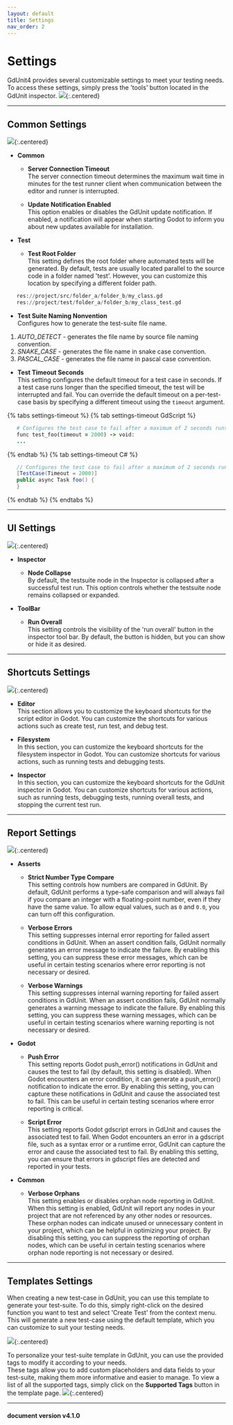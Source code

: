 ```yaml
---
layout: default
title: Settings
nav_order: 2
---
```


# Settings

GdUnit4 provides several customizable settings to meet your testing needs. To access these settings, simply press the 'tools' button located in the GdUnit inspector.
![](/gdUnit4/assets/images/settings/inspector-settings.png){:.centered}

---

## Common Settings
![](/gdUnit4/assets/images/settings/settings-common.png){:.centered}

* **Common**
  * **Server Connection Timeout**<br>
   The server connection timeout determines the maximum wait time in minutes for the test runner client when communication between the editor and runner is interrupted.

  * **Update Notification Enabled**<br>
   This option enables or disables the GdUnit update notification. If enabled, a notification will appear when starting Godot to inform you about new updates available for installation.

* **Test**
  * **Test Root Folder**<br>
   This setting defines the root folder where automated tests will be generated. By default, tests are usually located parallel to the source code in a folder named 'test'. However, you can customize this location by specifying a different folder path.
```python
   res://project/src/folder_a/folder_b/my_class.gd
   res://project/test/folder_a/folder_b/my_class_test.gd
```

  * **Test Suite Naming Nonvention**<br>
   Configures how to generate the test-suite file name. 
   1. *AUTO_DETECT* - generates the file name by source file naming convention.
   2. *SNAKE_CASE*  - generates the file name in snake case convention.
   3. *PASCAL_CASE* - generates the file name in pascal case convention.

  * **Test Timeout Seconds**<br>
   This setting configures the default timeout for a test case in seconds. If a test case runs longer than the specified timeout, the test will be interrupted and fail. You can override the default timeout on a per-test-case basis by specifying a different timeout using the `timeout` argument.

{% tabs settings-timeout %}
{% tab settings-timeout GdScript %}
```ruby
   # Configures the test case to fail after a maximum of 2 seconds runtime
   func test_foo(timeout = 2000) -> void:
   ...
```
{% endtab %}
{% tab settings-timeout C# %}
```cs
   // Configures the test case to fail after a maximum of 2 seconds runtime
   [TestCase(Timeout = 2000)]
   public async Task foo() {
   }
```
{% endtab %}
{% endtabs %}

---

## UI Settings
![](/gdUnit4/assets/images/settings/settings-ui.png){:.centered}
* **Inspector**
   * **Node Collapse**<br>
      By default, the testsuite node in the Inspector is collapsed after a successful test run. This option controls whether the testsuite node remains collapsed or expanded.

* **ToolBar**
   * **Run Overall**<br>
      This setting controls the visibility of the 'run overall' button in the inspector tool bar. By default, the button is hidden, but you can show or hide it as desired.

---


## Shortcuts Settings
![](/gdUnit4/assets/images/settings/settings-shortcuts.png){:.centered}


 * **Editor**<br>
 This section allows you to customize the keyboard shortcuts for the script editor in Godot. You can customize the shortcuts for various actions such as create test, run test, and debug test. 

 * **Filesystem**<br>
In this section, you can customize the keyboard shortcuts for the filesystem inspector in Godot. You can customize shortcuts for various actions, such as running tests and debugging tests.


 * **Inspector**<br>
 In this section, you can customize the keyboard shortcuts for the GdUnit inspector in Godot. You can customize shortcuts for various actions, such as running tests, debugging tests, running overall tests, and stopping the current test run.


---

## Report Settings
![](/gdUnit4/assets/images/settings/settings-report.png){:.centered}


* **Asserts**
  * **Strict Number Type Compare**<br>
   This setting controls how numbers are compared in GdUnit. By default, GdUnit performs a type-safe comparison and will always fail if you compare an integer with a floating-point number, even if they have the same value. To allow equal values, such as `0` and `0.0`, you can turn off this configuration.

  * **Verbose Errors**<br>
   This setting suppresses internal error reporting for failed assert conditions in GdUnit. When an assert condition fails, GdUnit normally generates an error message to indicate the failure. By enabling this setting, you can suppress these error messages, which can be useful in certain testing scenarios where error reporting is not necessary or desired.

  * **Verbose Warnings**<br>
   This setting suppresses internal warning reporting for failed assert conditions in GdUnit. When an assert condition fails, GdUnit normally generates a warning message to indicate the failure. By enabling this setting, you can suppress these warning messages, which can be useful in certain testing scenarios where warning reporting is not necessary or desired.

* **Godot**
  * **Push Error**<br>
   This setting reports Godot push_error() notifications in GdUnit and causes the test to fail (by default, this setting is disabled). When Godot encounters an error condition, it can generate a push_error() notification to indicate the error. By enabling this setting, you can capture these notifications in GdUnit and cause the associated test to fail. This can be useful in certain testing scenarios where error reporting is critical.

  * **Script Error**<br>
   This setting reports Godot gdscript errors in GdUnit and causes the associated test to fail. When Godot encounters an error in a gdscript file, such as a syntax error or a runtime error, GdUnit can capture the error and cause the associated test to fail. By enabling this setting, you can ensure that errors in gdscript files are detected and reported in your tests.

* **Common**
  * **Verbose Orphans**<br>
   This setting enables or disables orphan node reporting in GdUnit. When this setting is enabled, GdUnit will report any nodes in your project that are not referenced by any other nodes or resources. These orphan nodes can indicate unused or unnecessary content in your project, which can be helpful in optimizing your project. By disabling this setting, you can suppress the reporting of orphan nodes, which can be useful in certain testing scenarios where orphan node reporting is not necessary or desired.

---

## Templates Settings
When creating a new test-case in GdUnit, you can use this template to generate your test-suite. To do this, simply right-click on the desired function you want to test and select 'Create Test' from the context menu. This will generate a new test-case using the default template, which you can customize to suit your testing needs.

![](/gdUnit4/assets/images/settings/settings-template.png){:.centered}

To personalize your test-suite template in GdUnit, you can use the provided tags to modify it according to your needs.<br> 
These tags allow you to add custom placeholders and data fields to your test-suite, making them more informative and easier to manage. To view a list of all the supported tags, simply click on the **Supported Tags** button in the template page.
![](/gdUnit4/assets/images/settings/settings-template-editor-tags.png){:.centered}



---
<h4> document version v4.1.0 </h4>